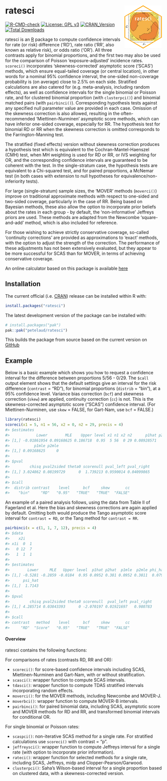 <!-- README.md is generated from README.Rmd. Please edit that file -->

# ratesci <a href="https://petelaud.github.io/ratesci/"><img src="man/figures/logo.png" alt="ratesci website" align="right" height="139"/></a>

<!-- badges: start -->

[![R-CMD-check](https://github.com/petelaud/ratesci/actions/workflows/R-CMD-check.yaml/badge.svg)](https://github.com/petelaud/ratesci/actions/workflows/R-CMD-check.yaml) [![License: GPL v3](https://img.shields.io/badge/License-GPLv3-blue.svg)](https://www.gnu.org/licenses/gpl-3.0) [![CRAN_Version](https://www.r-pkg.org/badges/version/ratesci)](https://cran.r-project.org/package=ratesci) [![Total Downloads](https://cranlogs.r-pkg.org/badges/grand-total/ratesci)](https://cranlogs.r-pkg.org/badges/grand-total/ratesci)

<!-- badges: end -->

ratesci is an [R](https://www.r-project.org) package to compute confidence intervals for rate (or risk) difference (‘RD’), rate ratio (‘RR’, also known as relative risk), or odds ratio (‘OR’). All three contrasts apply for binomial proportions, and the first two may also be used for the comparison of Poisson ‘exposure-adjusted’ incidence rates. `scoreci()` incorporates ‘skewness-corrected’ asymptotic score (‘SCAS’) methods, which ensure equal-tailed coverage (or central location), in other words for a nominal 95% confidence interval, the one-sided non-coverage probability is (on average) close to 2.5% on each side. Stratified calculations are also catered for (e.g. meta-analysis, including random effects), as well as confidence intervals for the single binomial or Poisson rate, and for clustered binomial proportion (with `clusterpci()`) and binomial matched pairs (with `pairbinci()`). Corresponding hypothesis tests against any specified null parameter value are provided in each case. Omission of the skewness correction is also allowed, resulting in the often-recommended ‘Miettinen-Nurminen’ asymptotic score methods, which can have inferior one-sided coverage, especially for RR. The hypothesis test for binomial RD or RR when the skewness correction is omitted corresponds to the Farrington-Manning test.

The stratified (fixed effects) version without skewness correction produces a hypothesis test which is equivalent to the Cochran-Mantel-Haenszel (CMH) test, when MH weighting is used for RD or RR, or IVS weighting for OR, and the corresponding confidence intervals are guaranteed to be coherent with the test. In the single-stratum case, the hypothesis tests are equivalent to a Chi-squared test, and for paired proportions, a McNemar test (in both cases with extension to null hypotheses for equivalence/non-inferiority tests).

For large (single-stratum) sample sizes, the ‘MOVER’ methods (`moverci()`) improve on traditional approximate methods with respect to one-sided and two-sided coverage, particularly in the case of RR. Being based on Bayesian methods, these also allow the option to incorporate prior beliefs about the rates in each group - by default, the ‘non-informative’ Jeffreys priors are used. These methods are adapted from the Newcombe ‘square-and-add’ method, which is also included for reference.

For those wishing to achieve strictly conservative coverage, so-called ‘continuity corrections’ are provided as approximations to ‘exact’ methods, with the option to adjust the strength of the correction. The performance of these adjustments has not been extensively evaluated, but they appear to be more successful for SCAS than for MOVER, in terms of achieving conservative coverage.

An online calculator based on this package is available [here](https://ssu.shef.ac.uk/ratesci/calc.php)

## Installation

The current official (i.e. [CRAN](https://CRAN.R-project.org/package=ratesci)) release can be installed within R with:

``` r
install.packages("ratesci")
```

The latest development version of the package can be installed with:

``` r
# install.packages("pak")
pak::pak("petelaud/ratesci")
```

This builds the package from source based on the current version on [GitHub](https://github.com/petelaud/ratesci)

## Example

Below is a basic example which shows you how to request a confidence interval for the difference between proportions 5/56 - 0/29. The `$call` output element shows that the default settings give an interval for the risk difference (`contrast` = “RD”), for binomial proportions (`distrib` = “bin”), at a 95% confidence level. Variance bias correction (`bcf`) and skewness correction (`skew`) are applied, continuity correction (`cc`) is not. This is the skewness-corrected asymptotic score (“SCAS”) confidence interval. (For Miettinen-Nurminen, use `skew` = FALSE, for Gart-Nam, use `bcf` = FALSE.)

``` r
library(ratesci)
scoreci(x1 = 5, n1 = 56, x2 = 0, n2 = 29, precis = 4)
#> $estimates
#>            Lower        MLE    Upper level x1 n1 x2 n2      p1hat p2hat
#> [1,] -0.01861954 0.09168625 0.186718  0.95  5 56  0 29 0.08928571     0
#>           p1mle p2mle
#> [1,] 0.09168625     0
#> 
#> $pval
#>         chisq pval2sided theta0 scorenull pval_left pval_right
#> [1,] 3.024862 0.08199729      0  1.739213 0.9590014 0.04099865
#> 
#> $call
#>  distrib contrast    level      bcf     skew       cc 
#>    "bin"     "RD"   "0.95"   "TRUE"   "TRUE"  "FALSE"
```

An example of a paired analysis follows, using the data from Table II of Fagerland et al. Here the bias and skewness corrections are again applied by default. Omitting both would produce the Tango asymptotic score interval for `contrast = RD`, or the Tang method for `contrast = RR`.

``` r
pairbinci(x = c(1, 1, 7, 12), precis = 4)
#> $data
#>    x2i
#> x1i  0  1
#>   0 12  7
#>   1  1  1
#> 
#> $estimates
#>        Lower     MLE   Upper level  p1hat p2hat  p1mle  p2mle phi_hat phi_c
#> [1,] -0.5281 -0.2859 -0.0184  0.95 0.0952 0.381 0.0952 0.3811  0.0795     0
#>      psi_hat
#> [1,]  1.7143
#> 
#> $pval
#>         chisq pval2sided theta0 scorenull  pval_left pval_right
#> [1,] 4.285714 0.03843393      0 -2.070197 0.01921697   0.980783
#> 
#> $call
#> contrast   method    level      bcf     skew       cc 
#>     "RD"  "Score"   "0.95"   "TRUE"   "TRUE"  "FALSE"
```

#### Overview

ratesci contains the following functions:

For comparisons of rates (contrasts RD, RR and OR):

-   `scoreci()`: for score-based confidence intervals including SCAS, Miettinen-Nurminen and Gart-Nam, with or without stratification.
-   `scasci()`: wrapper function to compute SCAS intervals.
-   `tdasci()`: wrapper function to compute TDAS stratified intervals incorporating random effects.
-   `moverci()`: for the MOVER methods, including Newcombe and MOVER-J.
-   `moverbci()`: wrapper function to compute MOVER-B intervals.
-   `pairbinci()`: for paired binomial data, including SCAS, asymptotic score and MOVER methods for RD and RR, and transformed binomial intervals for conditional OR.

For single binomial or Poisson rates:

-   `scaspci()`: non-iterative SCAS method for a single rate. For stratified calculations use `scoreci()` with contrast = “p”.
-   `jeffreysci()`: wrapper function to compute Jeffreys interval for a single rate (with option to incorporate prior information).
-   `rateci()`: wrapper function for selected methods for a single rate, including SCAS, Jeffreys, midp and Clopper-Pearson/Garwood.
-   `clusterpci()`: Saha’s Wilson-based interval for a single proportion based on clustered data, with a skewness-corrected version.

